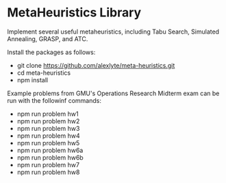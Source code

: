 # MetaHeuristics Library

Implement several useful metaheuristics, including Tabu Search, Simulated Annealing, GRASP, and ATC. 


Install the packages as follows:
* git clone https://github.com/alexlyte/meta-heuristics.git
* cd meta-heuristics
* npm install


Example problems from GMU's Operations Research Midterm exam can be run with the followinf commands: 

- npm run problem hw1
- npm run problem hw2
- npm run problem hw3
- npm run problem hw4
- npm run problem hw5
- npm run problem hw6a
- npm run problem hw6b
- npm run problem hw7
- npm run problem hw8


